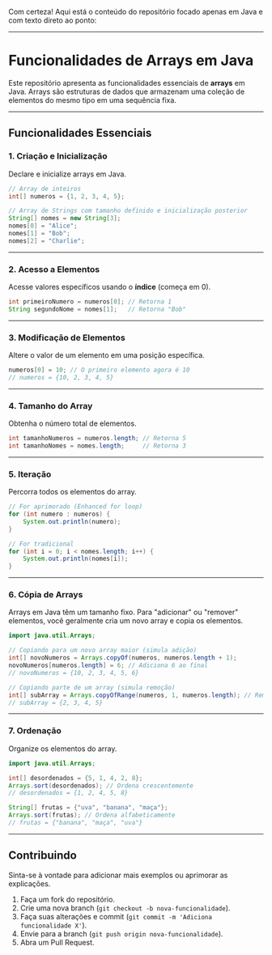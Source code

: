 Com certeza\! Aqui está o conteúdo do repositório focado apenas em Java e com texto direto ao ponto:

-----

# Funcionalidades de Arrays em Java

Este repositório apresenta as funcionalidades essenciais de **arrays** em Java. Arrays são estruturas de dados que armazenam uma coleção de elementos do mesmo tipo em uma sequência fixa.

-----

## Funcionalidades Essenciais

### 1\. Criação e Inicialização

Declare e inicialize arrays em Java.

```java
// Array de inteiros
int[] numeros = {1, 2, 3, 4, 5};

// Array de Strings com tamanho definido e inicialização posterior
String[] nomes = new String[3];
nomes[0] = "Alice";
nomes[1] = "Bob";
nomes[2] = "Charlie";
```

-----

### 2\. Acesso a Elementos

Acesse valores específicos usando o **índice** (começa em 0).

```java
int primeiroNumero = numeros[0]; // Retorna 1
String segundoNome = nomes[1];   // Retorna "Bob"
```

-----

### 3\. Modificação de Elementos

Altere o valor de um elemento em uma posição específica.

```java
numeros[0] = 10; // O primeiro elemento agora é 10
// numeros = {10, 2, 3, 4, 5}
```

-----

### 4\. Tamanho do Array

Obtenha o número total de elementos.

```java
int tamanhoNumeros = numeros.length; // Retorna 5
int tamanhoNomes = nomes.length;     // Retorna 3
```

-----

### 5\. Iteração

Percorra todos os elementos do array.

```java
// For aprimorado (Enhanced for loop)
for (int numero : numeros) {
    System.out.println(numero);
}

// For tradicional
for (int i = 0; i < nomes.length; i++) {
    System.out.println(nomes[i]);
}
```

-----

### 6\. Cópia de Arrays

Arrays em Java têm um tamanho fixo. Para "adicionar" ou "remover" elementos, você geralmente cria um novo array e copia os elementos.

```java
import java.util.Arrays;

// Copiando para um novo array maior (simula adição)
int[] novoNumeros = Arrays.copyOf(numeros, numeros.length + 1);
novoNumeros[numeros.length] = 6; // Adiciona 6 ao final
// novoNumeros = {10, 2, 3, 4, 5, 6}

// Copiando parte de um array (simula remoção)
int[] subArray = Arrays.copyOfRange(numeros, 1, numeros.length); // Remove o primeiro elemento
// subArray = {2, 3, 4, 5}
```

-----

### 7\. Ordenação

Organize os elementos do array.

```java
import java.util.Arrays;

int[] desordenados = {5, 1, 4, 2, 8};
Arrays.sort(desordenados); // Ordena crescentemente
// desordenados = {1, 2, 4, 5, 8}

String[] frutas = {"uva", "banana", "maça"};
Arrays.sort(frutas); // Ordena alfabeticamente
// frutas = {"banana", "maça", "uva"}
```

-----

## Contribuindo

Sinta-se à vontade para adicionar mais exemplos ou aprimorar as explicações.

1.  Faça um fork do repositório.
2.  Crie uma nova branch (`git checkout -b nova-funcionalidade`).
3.  Faça suas alterações e commit (`git commit -m 'Adiciona funcionalidade X'`).
4.  Envie para a branch (`git push origin nova-funcionalidade`).
5.  Abra um Pull Request.
